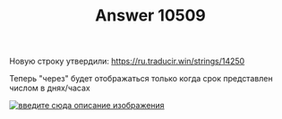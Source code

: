 ﻿---
title: "Answer 10509"
se.owner.user_id: 240512
se.owner.display_name: "MSDN.WhiteKnight"
se.owner.link: "https://ru.meta.stackoverflow.com/users/240512/msdn-whiteknight"
se.answer_id: 10509
se.question_id: 10500
se.post_type: answer
se.is_accepted: False
---
<p>Новую строку утвердили: <a href="https://ru.traducir.win/strings/14250" rel="nofollow noreferrer">https://ru.traducir.win/strings/14250</a></p>

<p>Теперь "через" будет отображаться только когда срок представлен числом в днях/часах</p>

<p><a href="https://i.stack.imgur.com/y2AtN.png" rel="nofollow noreferrer"><img src="https://i.stack.imgur.com/y2AtN.png" alt="введите сюда описание изображения"></a></p>
